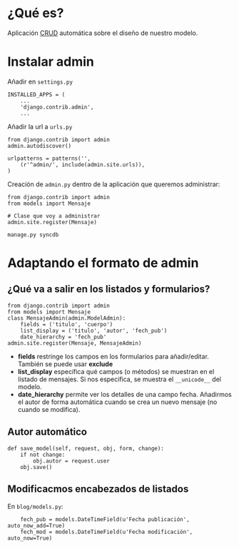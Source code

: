 
# ¿Qué es? #
Aplicación [CRUD](http://es.wikipedia.org/wiki/CRUD) automática sobre el diseño de nuestro modelo.
# Instalar admin #
Añadir en `settings.py`
```
INSTALLED_APPS = (
    ...
    'django.contrib.admin',
    ...
```
Añadir la url a `urls.py`
```
from django.contrib import admin
admin.autodiscover()

urlpatterns = patterns('',
    (r'^admin/', include(admin.site.urls)),
)
```
Creación de `admin.py` dentro de la aplicación que queremos administrar:
```
from django.contrib import admin
from models import Mensaje

# Clase que voy a administrar
admin.site.register(Mensaje)
```
```
manage.py syncdb
```

# Adaptando el formato de admin #
## ¿Qué va a salir en los listados y formularios? ##
```
from django.contrib import admin
from models import Mensaje
class MensajeAdmin(admin.ModelAdmin):
    fields = ('titulo', 'cuerpo')
    list_display = ('titulo', 'autor', 'fech_pub')
    date_hierarchy = 'fech_pub'
admin.site.register(Mensaje, MensajeAdmin)
```
  * **fields** restringe los campos en los formularios para añadir/editar. También se puede usar **exclude**
  * **list\_display** especifica qué campos (o métodos) se muestran en el listado de mensajes. Si nos especifica, se muestra el `__unicode__` del modelo.
  * **date\_hierarchy** permite ver los detalles de una campo fecha.
Añadirmos el autor de forma automática cuando se crea un nuevo mensaje (no cuando se modifica).
## Autor automático ##
```
def save_model(self, request, obj, form, change):
    if not change:
        obj.autor = request.user
    obj.save()
```
## Modificacmos encabezados de listados ##
En `blog/models.py`:
```
    fech_pub = models.DateTimeField(u'Fecha publicación', auto_now_add=True)
    fech_mod = models.DateTimeField(u'Fecha modificación', auto_now=True) 
```